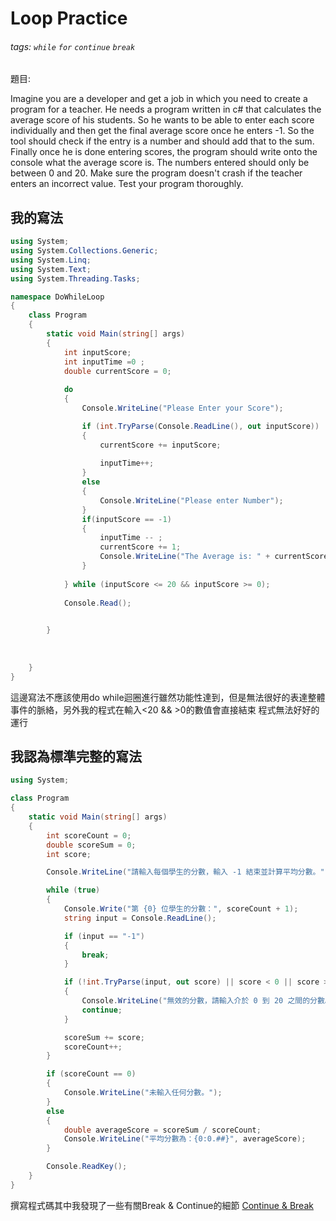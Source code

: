 # Loop Practice
###### tags: `while` `for` `continue` `break`

題目:

Imagine you are a developer and get a job in which you need to create a program for a teacher. He needs a program written in c# that calculates the average score of his students. So he wants to be able to enter each score individually and then get the final average score once he enters -1.
So the tool should check if the entry is a number and should add that to the sum. Finally once he is done entering scores, the program should write onto the console what the average score is.
The numbers entered should only be between 0 and 20. Make sure the program doesn't crash if the teacher enters an incorrect value.
Test your program thoroughly.
## 我的寫法
```csharp
using System;
using System.Collections.Generic;
using System.Linq;
using System.Text;
using System.Threading.Tasks;

namespace DoWhileLoop
{
    class Program
    {
        static void Main(string[] args)
        {
            int inputScore;
            int inputTime =0 ;
            double currentScore = 0;
            
            do
            {
                Console.WriteLine("Please Enter your Score");

                if (int.TryParse(Console.ReadLine(), out inputScore))
                {
                    currentScore += inputScore;
               
                    inputTime++;
                }
                else
                {
                    Console.WriteLine("Please enter Number");
                }
                if(inputScore == -1)
                {
                    inputTime -- ;
                    currentScore += 1;
                    Console.WriteLine("The Average is: " + currentScore / inputTime);
                }
               
            } while (inputScore <= 20 && inputScore >= 0);
            
            Console.Read();
            

		}
        
       
		
	}
}

```
這邊寫法不應該使用do while迴圈進行雖然功能性達到，但是無法很好的表達整體事件的脈絡，另外我的程式在輸入<20 && >0的數值會直接結束
程式無法好好的運行

## 我認為標準完整的寫法

```csharp
using System;

class Program
{
	static void Main(string[] args)
	{
		int scoreCount = 0;
		double scoreSum = 0;
		int score;

		Console.WriteLine("請輸入每個學生的分數，輸入 -1 結束並計算平均分數。");

		while (true)
		{
			Console.Write("第 {0} 位學生的分數：", scoreCount + 1);
			string input = Console.ReadLine();

			if (input == "-1")
			{
				break;
			}

			if (!int.TryParse(input, out score) || score < 0 || score > 20)
			{
				Console.WriteLine("無效的分數，請輸入介於 0 到 20 之間的分數。");
				continue;
			}

			scoreSum += score;
			scoreCount++;
		}

		if (scoreCount == 0)
		{
			Console.WriteLine("未輸入任何分數。");
		}
		else
		{
			double averageScore = scoreSum / scoreCount;
			Console.WriteLine("平均分數為：{0:0.##}", averageScore);
		}

		Console.ReadKey();
	}
}

```
撰寫程式碼其中我發現了一些有關Break & Continue的細節
[Continue & Break](/MZMtQbV3SHy6AB17DqFa_A)
